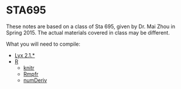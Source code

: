 # STA695

These notes are based on a class of Sta 695, given by Dr. Mai Zhou in Spring 2015. The actual materials covered in class may be different.

What you will need to compile:

  * [Lyx 2.1.*](http://www.lyx.org/Download)
  * [R](http://www.r-project.org/)
    * [knitr](http://yihui.name/knitr/)
    * [Rmpfr](http://cran.r-project.org/web/packages/Rmpfr/index.html)
    * [numDeriv](http://cran.r-project.org/web/packages/numDeriv/)

